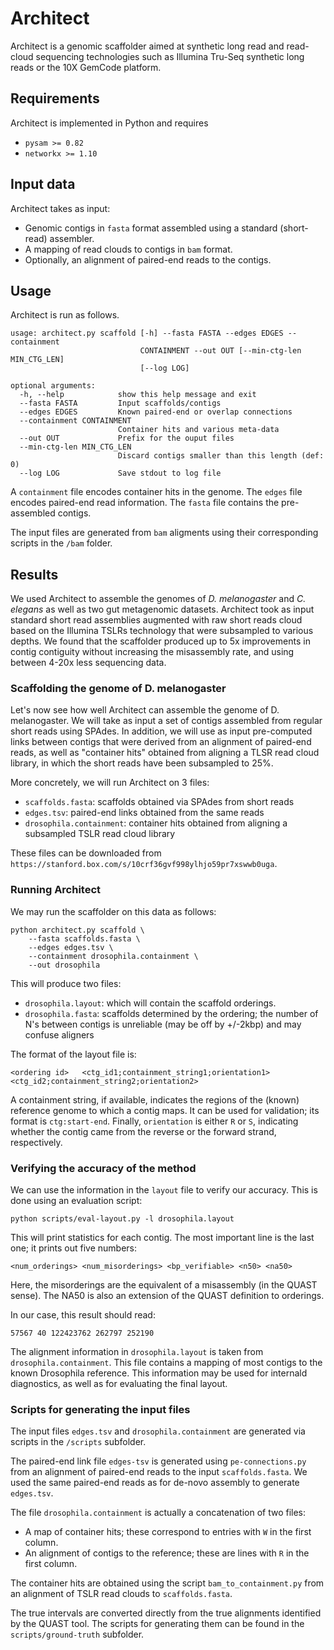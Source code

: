 Architect
=========

Architect is a genomic scaffolder aimed at synthetic long read and read-cloud sequencing technologies
such as Illumina Tru-Seq synthetic long reads or the 10X GemCode platform.

## Requirements

Architect is implemented in Python and requires

* `pysam >= 0.82`
* `networkx >= 1.10`

## Input data

Architect takes as input:
* Genomic contigs in `fasta` format assembled using a standard (short-read) assembler.
* A mapping of read clouds to contigs in `bam` format.
* Optionally, an alignment of paired-end reads to the contigs.

## Usage

Architect is run as follows.

```
usage: architect.py scaffold [-h] --fasta FASTA --edges EDGES --containment
                             CONTAINMENT --out OUT [--min-ctg-len MIN_CTG_LEN]
                             [--log LOG]

optional arguments:
  -h, --help            show this help message and exit
  --fasta FASTA         Input scaffolds/contigs
  --edges EDGES         Known paired-end or overlap connections
  --containment CONTAINMENT
                        Container hits and various meta-data
  --out OUT             Prefix for the ouput files
  --min-ctg-len MIN_CTG_LEN
                        Discard contigs smaller than this length (def: 0)
  --log LOG             Save stdout to log file
```

A `containment` file encodes container hits in the genome. The `edges` file encodes paired-end read information. The `fasta` file contains the pre-assembled contigs.

The input files are generated from `bam` aligments using their corresponding scripts in the `/bam` folder.

## Results

We used Architect to assemble the genomes of *D. melanogaster* and *C. elegans* as well as two gut metagenomic datasets.
Architect took as input standard short read assemblies augmented with raw short reads cloud based on the Illumina TSLRs technology that were subsampled to various depths.
We found that the scaffolder produced up to 5x improvements in contig contiguity without increasing the misassembly rate, and using between 4-20x less sequencing data.

### Scaffolding the genome of D. melanogaster

Let's now see how well Architect can assemble the genome of D. melanogaster.
We will take as input a set of contigs assembled from regular short reads 
using SPAdes. In addition, we will use as input pre-computed links
between contigs that were derived from an alignment of paired-end reads,
as well as "container hits" obtained from aligning a TLSR read cloud library, 
in which the short reads have been subsampled to 25%.

More concretely, we will run Architect on 3 files:

* `scaffolds.fasta`: scaffolds obtained via SPAdes from short reads
* `edges.tsv`: paired-end links obtained from the same reads
* `drosophila.containment`: container hits obtained from aligning a subsampled TSLR read cloud library

These files can be downloaded from `https://stanford.box.com/s/10crf36gvf998ylhjo59pr7xswwb0uga`.

### Running Architect

We may run the scaffolder on this data as follows:

```
python architect.py scaffold \
    --fasta scaffolds.fasta \
    --edges edges.tsv \
    --containment drosophila.containment \
    --out drosophila
```

This will produce two files:

* `drosophila.layout`: which will contain the scaffold orderings.
* `drosophila.fasta`: scaffolds determined by the ordering; the number of N's between contigs is unreliable (may be off by +/-2kbp) and may confuse aligners

The format of the layout file is:
```
<ordering id>   <ctg_id1;containment_string1;orientation1>    <ctg_id2;containment_string2;orientation2>
```
A containment string, if available, indicates the regions of the (known) reference genome to which a contig maps.
It can be used for validation; its format is `ctg:start-end`.
Finally, `orientation` is either `R` or `S`, indicating whether the contig came from the reverse or the forward strand, respectively.

### Verifying the accuracy of the method

We can use the information in the `layout` file to verify our accuracy.
This is done using an evaluation script:
```
python scripts/eval-layout.py -l drosophila.layout
```

This will print statistics for each contig. The most important line
is the last one; it prints out five numbers:
```
<num_orderings> <num_misorderings> <bp_verifiable> <n50> <na50>
```
Here, the misorderings are the equivalent of a misassembly (in the QUAST sense).
The NA50 is also an extension of the QUAST definition to orderings.

In our case, this result should read:
```
57567 40 122423762 262797 252190
```

The alignment information in `drosophila.layout` is
taken from `drosophila.containment`. This file contains a mapping of
most contigs to the known Drosophila reference. This information
may be used for internald diagnostics, as well as for evaluating the final layout.

### Scripts for generating the input files

The input files `edges.tsv` and `drosophila.containment` are generated 
via scripts in the `/scripts` subfolder.

The paired-end link file `edges-tsv` is generated using `pe-connections.py`
from an alignment of paired-end reads to the input `scaffolds.fasta`.
We used the same paired-end reads as for de-novo assembly to generate 
`edges.tsv`.

The file `drosophila.containment` is actually a concatenation of two files:

* A map of container hits; these correspond to entries with `W` in the first column.
* An alignment of contigs to the reference; these are lines with `R` in the first column.

The container hits are obtained using the script `bam_to_containment.py`
from an alignment of TSLR read clouds to `scaffolds.fasta`.

The true intervals are converted directly from the true alignments
identified by the QUAST tool. The scripts for generating them can
be found in the `scripts/ground-truth` subfolder.
